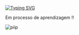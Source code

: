 <div id="header" align="center">
  
</div>
<a href="https://git.io/typing-svg"><img src="https://readme-typing-svg.herokuapp.com?font=Fira+Code&size=35&pause=500&color=F79DCB&width=435&lines=%E3%81%93%E3%82%93%E3%81%AB%E3%81%A1%E3%81%AF%E3%80%81%E3%83%9E%E3%83%AA%E3%82%A2%E3%81%A7%E3%81%99%EF%BC%81;dreams+come+true+!!;Eu+amo+a+my+melody" alt="Typing SVG" /></a>

<p>Em processo de aprendizagem !!</p>

<img align="center" alt="piip" src="https://media.discordapp.net/attachments/1073089561137258546/1144762487934308382/21d1e2f4d18a68a583ffec6246a04b44.gif"> </a>
